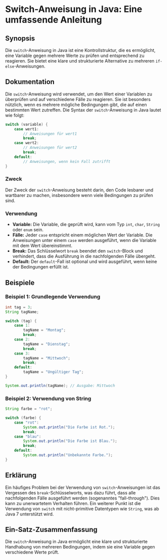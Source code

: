 <!--
Meta Description: # Switch-Anweisung in Java: Eine umfassende Anleitung ## Synopsis Die `switch`-Anweisung in Java ist eine Kontrollstruktur, die es ermöglicht, eine Va...
Meta Keywords: die, switch, break, case, java
-->

# Switch-Anweisung in Java: Eine umfassende Anleitung

## Synopsis
Die `switch`-Anweisung in Java ist eine Kontrollstruktur, die es ermöglicht, eine Variable gegen mehrere Werte zu prüfen und entsprechend zu reagieren. Sie bietet eine klare und strukturierte Alternative zu mehreren `if-else`-Anweisungen.

## Dokumentation
Die `switch`-Anweisung wird verwendet, um den Wert einer Variablen zu überprüfen und auf verschiedene Fälle zu reagieren. Sie ist besonders nützlich, wenn es mehrere mögliche Bedingungen gibt, die auf einen bestimmten Wert zutreffen. Die Syntax der `switch`-Anweisung in Java lautet wie folgt:

```java
switch (variable) {
    case wert1:
        // Anweisungen für wert1
        break;
    case wert2:
        // Anweisungen für wert2
        break;
    default:
        // Anweisungen, wenn kein Fall zutrifft
}
```

### Zweck
Der Zweck der `switch`-Anweisung besteht darin, den Code lesbarer und wartbarer zu machen, insbesondere wenn viele Bedingungen zu prüfen sind.

### Verwendung
- **Variable:** Die Variable, die geprüft wird, kann vom Typ `int`, `char`, `String` oder `enum` sein.
- **Fälle:** Jeder `case` entspricht einem möglichen Wert der Variable. Die Anweisungen unter einem `case` werden ausgeführt, wenn die Variable mit dem Wert übereinstimmt.
- **Break:** Das Schlüsselwort `break` beendet den `switch`-Block und verhindert, dass die Ausführung in die nachfolgenden Fälle übergeht.
- **Default:** Der `default`-Fall ist optional und wird ausgeführt, wenn keine der Bedingungen erfüllt ist.

## Beispiele

### Beispiel 1: Grundlegende Verwendung
```java
int tag = 3;
String tagName;

switch (tag) {
    case 1:
        tagName = "Montag";
        break;
    case 2:
        tagName = "Dienstag";
        break;
    case 3:
        tagName = "Mittwoch";
        break;
    default:
        tagName = "Ungültiger Tag";
}

System.out.println(tagName); // Ausgabe: Mittwoch
```

### Beispiel 2: Verwendung von String
```java
String farbe = "rot";

switch (farbe) {
    case "rot":
        System.out.println("Die Farbe ist Rot.");
        break;
    case "blau":
        System.out.println("Die Farbe ist Blau.");
        break;
    default:
        System.out.println("Unbekannte Farbe.");
}
```

## Erklärung
Ein häufiges Problem bei der Verwendung von `switch`-Anweisungen ist das Vergessen des `break`-Schlüsselworts, was dazu führt, dass alle nachfolgenden Fälle ausgeführt werden (sogenanntes "fall-through"). Dies kann zu unerwartetem Verhalten führen. Ein weiterer Punkt ist die Verwendung von `switch` mit nicht-primitive Datentypen wie `String`, was ab Java 7 unterstützt wird.

## Ein-Satz-Zusammenfassung
Die `switch`-Anweisung in Java ermöglicht eine klare und strukturierte Handhabung von mehreren Bedingungen, indem sie eine Variable gegen verschiedene Werte prüft.
